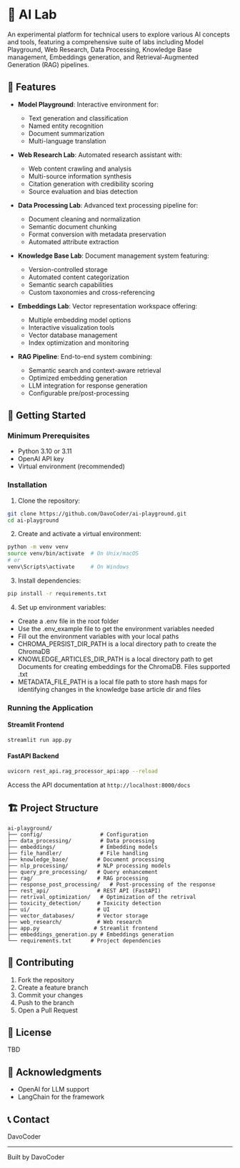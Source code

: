 # 🧪 AI Lab

An experimental platform for technical users to explore various AI concepts and tools, featuring a comprehensive suite of labs including Model Playground, Web Research, Data Processing, Knowledge Base management, Embeddings generation, and Retrieval-Augmented Generation (RAG) pipelines.

## 🌟 Features

- **Model Playground**: Interactive environment for:
  - Text generation and classification
  - Named entity recognition
  - Document summarization
  - Multi-language translation

- **Web Research Lab**: Automated research assistant with:
  - Web content crawling and analysis
  - Multi-source information synthesis
  - Citation generation with credibility scoring
  - Source evaluation and bias detection

- **Data Processing Lab**: Advanced text processing pipeline for:
  - Document cleaning and normalization
  - Semantic document chunking
  - Format conversion with metadata preservation
  - Automated attribute extraction

- **Knowledge Base Lab**: Document management system featuring:
  - Version-controlled storage
  - Automated content categorization
  - Semantic search capabilities
  - Custom taxonomies and cross-referencing

- **Embeddings Lab**: Vector representation workspace offering:
  - Multiple embedding model options
  - Interactive visualization tools
  - Vector database management
  - Index optimization and monitoring

- **RAG Pipeline**: End-to-end system combining:
  - Semantic search and context-aware retrieval
  - Optimized embedding generation
  - LLM integration for response generation
  - Configurable pre/post-processing

## 🚀 Getting Started

### Minimum Prerequisites

- Python 3.10 or 3.11
- OpenAI API key
- Virtual environment (recommended)

### Installation

1. Clone the repository:
```bash
git clone https://github.com/DavoCoder/ai-playground.git
cd ai-playground
```

2. Create and activate a virtual environment:
```bash
python -m venv venv
source venv/bin/activate  # On Unix/macOS
# or
venv\Scripts\activate     # On Windows
```

3. Install dependencies:
```bash
pip install -r requirements.txt
```

4. Set up environment variables:

- Create a .env file in the root folder
- Use the .env_example file to get the environment variables needed
- Fill out the environment variables with your local paths
- CHROMA_PERSIST_DIR_PATH is a local directory path to create the ChromaDB
- KNOWLEDGE_ARTICLES_DIR_PATH is a local directory path to get Documents for creating embeddings for the ChromaDB. Files supported .txt
- METADATA_FILE_PATH is a local file path to store hash maps for identifying changes in the knowledge base article dir and files

### Running the Application

#### Streamlit Frontend
```bash
streamlit run app.py
```

#### FastAPI Backend
```bash
uvicorn rest_api.rag_processor_api:app --reload
```

Access the API documentation at `http://localhost:8000/docs`

## 🏗️ Project Structure

```
ai-playground/
├── config/                  # Configuration
├── data_processing/         # Data processing
├── embeddings/              # Embedding models
├── file_handler/            # File handling
├── knowledge_base/         # Document processing
├── nlp_processing/         # NLP processing models
├── query_pre_processing/   # Query enhancement
├── rag/                    # RAG processing
├── response_post_processing/   # Post-processing of the response
├── rest_api/               # REST API (FastAPI)
├── retrival_optimization/   # Optimization of the retrival
├── toxicity_detection/     # Toxicity detection
├── ui/                     # UI
├── vector_databases/       # Vector storage
├── web_research/           # Web research
├── app.py                 # Streamlit frontend
├── embeddings_generation.py # Embeddings generation
└── requirements.txt      # Project dependencies
```

## 🤝 Contributing

1. Fork the repository
2. Create a feature branch
3. Commit your changes
4. Push to the branch
5. Open a Pull Request

## 📝 License

TBD

## 🙏 Acknowledgments

- OpenAI for LLM support
- LangChain for the framework

## 📞 Contact

DavoCoder

---

Built by DavoCoder